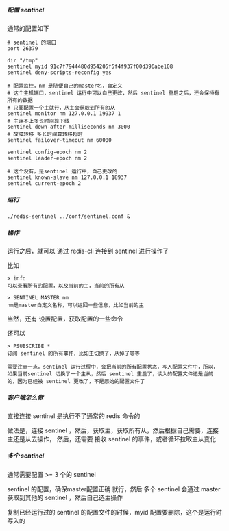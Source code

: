 
##### 配置 sentinel
通常的配置如下
```
# sentinel 的端口
port 26379

dir "/tmp"
sentinel myid 91c7f7944480d954205f5f4f937f00d396abe108
sentinel deny-scripts-reconfig yes

# 配置监控，nm 是随便自己的master名，自定义
# 这个主机端口，sentinel 运行中可以自己更改，然后 sentinel 重启之后，还会保持有所有的数据
# 只要配置一个主就行，从主会获取到所有的从
sentinel monitor nm 127.0.0.1 19937 1
# 主连不上多长时间算下线
sentinel down-after-milliseconds nm 3000
# 故障转移 多长时间算转移超时
sentinel failover-timeout nm 60000

sentinel config-epoch nm 2
sentinel leader-epoch nm 2

# 这个没有，是sentinel 运行中，自己更改的
sentinel known-slave nm 127.0.0.1 18937
sentinel current-epoch 2
```

##### 运行 
```
./redis-sentinel ../conf/sentinel.conf &
```

##### 操作
运行之后，就可以 通过 redis-cli 连接到 sentinel 进行操作了

比如 
```
> info
可以查看所有的配置，以及当前的主，当前的所有从
```

```
> SENTINEL MASTER nm
nm是master自定义名称，可以返回一些信息，比如当前的主
```

当然，还有 设置配置，获取配置的一些命令

还可以 
```
> PSUBSCRIBE *
订阅 sentinel 的所有事件，比如主切换了，从掉了等等
```

`需要注意一点，sentinel 运行过程中，会把当前的所有配置状态，写入配置文件中，所以，如果当前sentinel 切换了一个主从，然后 sentinel 重启了，读入的配置文件还是当前的，因为已经被 sentinel 更改了，不是原始的配置文件了`

##### 客户端怎么做

直接连接 sentinel 是执行不了通常的 redis 命令的

做法是，连接 sentinel ，然后，获取主，获取所有从，然后根据自己需要，连接主还是从去操作，
然后，还需要 接收 sentinel 的事件，或者循环拉取主从变化


##### 多个 sentinel

通常需要配置 >= 3 个的 sentinel

sentinel 的配置，确保master配置正确 就行，然后 多个 sentinel 会通过 master 获取到其他的 sentinel ，然后自己选主操作

复制已经运行过的 sentinel 的配置文件的时候，myid 配置要删除，这个是运行时写入的











